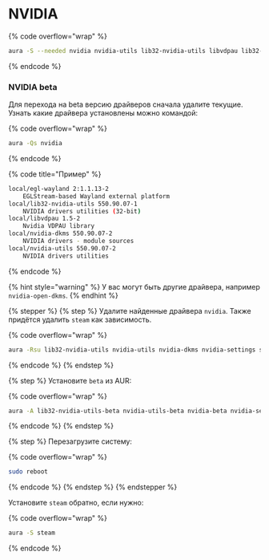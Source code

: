 # NVIDIA

{% code overflow="wrap" %}
```bash
aura -S --needed nvidia nvidia-utils lib32-nvidia-utils libvdpau lib32-libvdpau
```
{% endcode %}



### NVIDIA beta

Для перехода на beta версию драйверов сначала удалите текущие. Узнать какие драйвера установлены можно командой:

{% code overflow="wrap" %}
```bash
aura -Qs nvidia
```
{% endcode %}

{% code title="Пример" %}
```bash
local/egl-wayland 2:1.1.13-2
    EGLStream-based Wayland external platform
local/lib32-nvidia-utils 550.90.07-1
    NVIDIA drivers utilities (32-bit)
local/libvdpau 1.5-2
    Nvidia VDPAU library
local/nvidia-dkms 550.90.07-2
    NVIDIA drivers - module sources
local/nvidia-utils 550.90.07-2
    NVIDIA drivers utilities
```
{% endcode %}

{% hint style="warning" %}
У вас могут быть другие драйвера, например `nvidia-open-dkms`.
{% endhint %}



{% stepper %}
{% step %}
Удалите найденные драйвера `nvidia`. Также придётся удалить `steam` как зависимость.

{% code overflow="wrap" %}
```bash
aura -Rsu lib32-nvidia-utils nvidia-utils nvidia-dkms nvidia-settings steam
```
{% endcode %}
{% endstep %}

{% step %}
Установите `beta` из AUR:

{% code overflow="wrap" %}
```bash
aura -A lib32-nvidia-utils-beta nvidia-utils-beta nvidia-beta nvidia-settings-beta
```
{% endcode %}
{% endstep %}

{% step %}
Перезагрузите систему:

{% code overflow="wrap" %}
```bash
sudo reboot
```
{% endcode %}
{% endstep %}
{% endstepper %}



Установите `steam` обратно, если нужно:

{% code overflow="wrap" %}
```bash
aura -S steam
```
{% endcode %}

